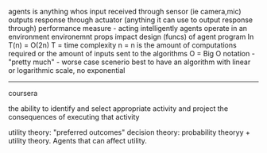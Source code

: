 agents is anything whos input received through sensor (ie camera,mic)
outputs response through actuator (anything it can use to output response through)
performance measure - acting intelligently
agents operate in an environment
environemnt props impact design (funcs) of agent program
In T(n) = O(2n)
T = time complexity
n = n is the amount of computations required or the amount of inputs sent to the algorithms
O = Big O notation - "pretty much" - worse case scenerio
 best to have an algorithm with linear or logarithmic scale, no exponential





 -----------------------------
 coursera

 the ability to identify and select appropriate activity
 and project the consequences of executing that activity

 utility theory: "preferred outcomes"
 decision theory: probability theoryy + utility theory. Agents that can affect utility.